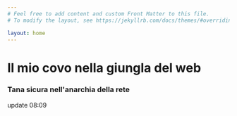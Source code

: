 ```yaml
---
# Feel free to add content and custom Front Matter to this file.
# To modify the layout, see https://jekyllrb.com/docs/themes/#overriding-theme-defaults

layout: home
---
```

# Il mio covo nella giungla del web
### Tana sicura nell'anarchia della rete
update 08:09
